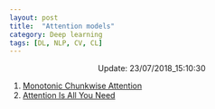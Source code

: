 ```yaml
---
layout: post
title:  "Attention models"
category: Deep learning
tags: [DL, NLP, CV, CL]
---
```






<center> Update: 23/07/2018_15:10:30</center>

  	
1. [ Monotonic Chunkwise Attention](https://rawgit.com/elbayadm/PaperNotes/master/notes/attention/2017-Monotonic-Chunkwise-Attention.html)
2. [ Attention Is All You Need](https://rawgit.com/elbayadm/PaperNotes/master/notes/attention/2017-Attention-Is-All-You-Need.html)
